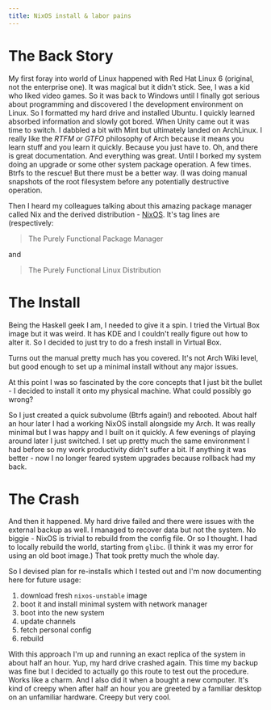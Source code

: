 ```yaml
---
title: NixOS install & labor pains
---
```


# The Back Story

My first foray into world of Linux happened with Red Hat Linux 6 (original, not
the enterprise one). It was magical but it didn't stick. See, I was a kid who
liked video games. So it was back to Windows until I finally got serious about
programming and discovered I the development environment on Linux. So I
formatted my hard drive and installed Ubuntu. I quickly learned absorbed
information and slowly got bored. When Unity came out it was time to switch. I
dabbled a bit with Mint but ultimately landed on ArchLinux. I really like the
*RTFM or GTFO* philosophy of Arch because it means you learn stuff and you
learn it quickly. Because you just have to. Oh, and there is great
documentation. And everything was great. Until I borked my system doing an
upgrade or some other system package operation. A few times. Btrfs to the
rescue!  But there must be a better way. (I was doing manual snapshots of the
root filesystem before any potentially destructive operation.

Then I heard my colleagues talking about this amazing package manager called
Nix and the derived distribution - [NixOS](https://nixos.org).  It's tag lines
are (respectively:

> The Purely Functional Package Manager

and

> The Purely Functional Linux Distribution

# The Install

Being the Haskell geek I am, I needed to give it a spin. I tried the Virtual
Box image but it was weird. It has KDE and I couldn't really figure out how to
alter it. So I decided to just try to do a fresh install in Virtual Box.

Turns out the manual pretty much has you covered. It's not Arch Wiki level, but
good enough to set up a minimal install without any major issues.

At this point I was so fascinated by the core concepts that I just bit the
bullet - I decided to install it onto my physical machine. What could possibly
go wrong?

So I just created a quick subvolume (Btrfs again!) and rebooted. About half an
hour later I had a working NixOS install alongside my Arch. It was really
minimal but I was happy and I built on it quickly. A few evenings of playing
around later I just switched. I set up pretty much the same environment I had
before so my work productivity didn't suffer a bit. If anything it was better -
now I no longer feared system upgrades because rollback had my back.

# The Crash

And then it happened. My hard drive failed and there were issues with the
external backup as well. I managed to recover data but not the system. No
biggie - NixOS is trivial to rebuild from the config file. Or so I thought. I
had to locally rebuild the world, starting from `glibc`. (I think it was my
error for using an old boot image.) That took pretty much the whole day.

So I devised plan for re-installs which I tested out and I'm now documenting
here for future usage:

1. download fresh `nixos-unstable` image
1. boot it and install minimal system with network manager
1. boot into the new system
1. update channels
1. fetch personal config
1. rebuild

With this approach I'm up and running an exact replica of the system in about
half an hour. Yup, my hard drive crashed again. This time my backup was fine but
I decided to actually go this route to test out the procedure. Works like a
charm. And I also did it when a bought a new computer. It's kind of creepy when
after half an hour you are greeted by a familiar desktop on an unfamiliar
hardware. Creepy but very cool.
